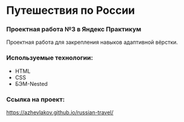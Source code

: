 # Путешествия по России

### Проектная работа №3 в Яндекс Практикум
Проектная работа для закрепления навыков адаптивной вёрстки.

### Используемые технологии:
* HTML
* CSS
* БЭМ-Nested

### Ссылка на проект:
https://azhevlakov.github.io/russian-travel/

